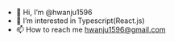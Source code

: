- 👋 Hi, I’m @hwanju1596
- 👀 I’m interested in Typescript(React.js)
- 📫 How to reach me hwanju1596@gmail.com

<!---
hwanju1596/hwanju1596 is a ✨ special ✨ repository because its `README.md` (this file) appears on your GitHub profile.
You can click the Preview link to take a look at your changes.
--->

